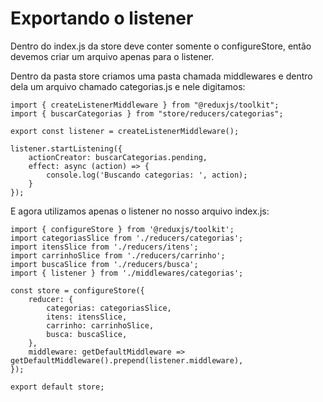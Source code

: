 # Exportando o listener

Dentro do index.js da store deve conter somente o configureStore, então devemos criar um arquivo apenas para o listener.

Dentro da pasta store criamos uma pasta chamada middlewares e dentro dela um arquivo chamado categorias.js e nele digitamos:

    import { createListenerMiddleware } from "@reduxjs/toolkit";
    import { buscarCategorias } from "store/reducers/categorias";

    export const listener = createListenerMiddleware();

    listener.startListening({
        actionCreator: buscarCategorias.pending,
        effect: async (action) => {
            console.log('Buscando categorias: ', action);
        }
    });

E agora utilizamos apenas o listener no nosso arquivo index.js:

    import { configureStore } from '@reduxjs/toolkit';
    import categoriasSlice from './reducers/categorias';
    import itensSlice from './reducers/itens';
    import carrinhoSlice from './reducers/carrinho';
    import buscaSlice from './reducers/busca';
    import { listener } from './middlewares/categorias';

    const store = configureStore({
        reducer: {
            categorias: categoriasSlice,
            itens: itensSlice,
            carrinho: carrinhoSlice,
            busca: buscaSlice,
        },
        middleware: getDefaultMiddleware => getDefaultMiddleware().prepend(listener.middleware),
    });

    export default store;